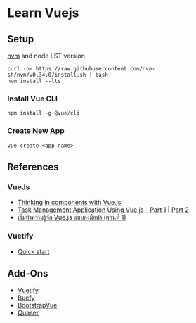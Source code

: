 # Learn Vuejs

## Setup

[nvm](https://github.com/nvm-sh/nvm) and node LST version

	curl -o- https://raw.githubusercontent.com/nvm-sh/nvm/v0.34.0/install.sh | bash
	nvm install --lts


### Install Vue CLI

	npm install -g @vue/cli


### Create New App

	vue create <app-name>

## References

### VueJs
- [Thinking in components with Vue.js](https://medium.com/@_shirish/thinking-in-components-with-vue-js-a35b5af12df)
- [Task Management Application Using Vue.js - Part 1](https://levelup.gitconnected.com/task-management-application-using-vue-js-part-1-df607ca30f48) | [Part 2](https://levelup.gitconnected.com/task-management-application-using-vue-js-part-2-d785a96acda6)
- [เริ่มทำความรู้จัก Vue.js แบบลงมือทำ (ตอนที่ 1)](https://link.medium.com/HemDpwWPnZ)

### Vuetify
 - [Quick start](https://vuetifyjs.com/en/getting-started/quick-start)

## Add-Ons
- [Vuetify](https://vuetifyjs.com)
- [Buefy](https://buefy.org/)
- [BootstrapVue](https://bootstrap-vue.js.org/)
- [Quaser](https://quasar.dev)

